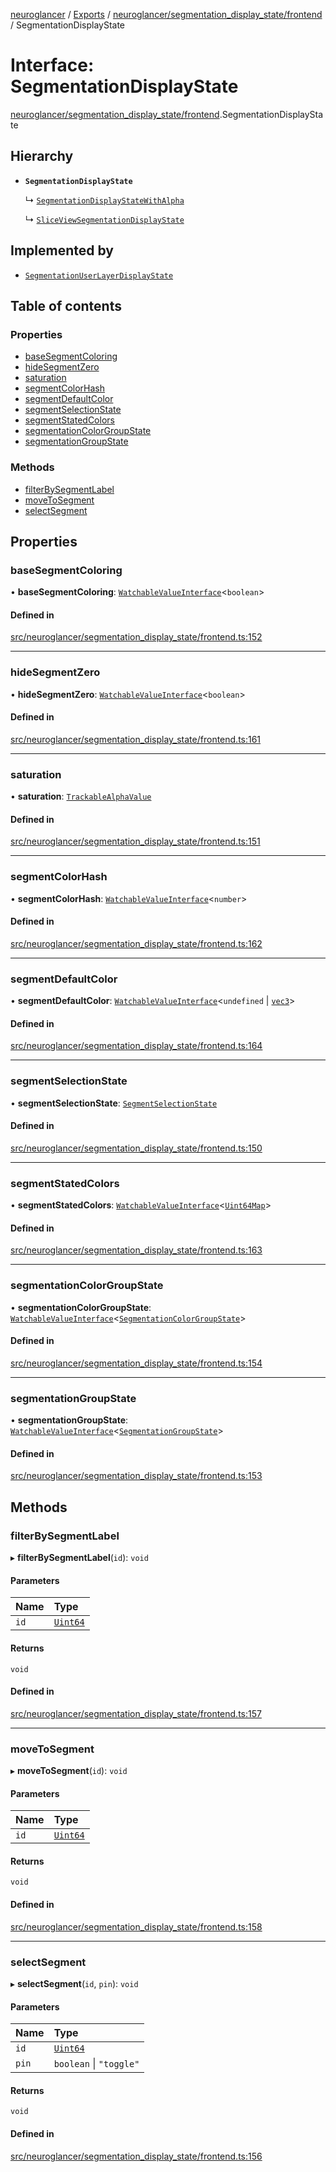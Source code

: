 [neuroglancer](../README.md) / [Exports](../modules.md) / [neuroglancer/segmentation\_display\_state/frontend](../modules/neuroglancer_segmentation_display_state_frontend.md) / SegmentationDisplayState

# Interface: SegmentationDisplayState

[neuroglancer/segmentation_display_state/frontend](../modules/neuroglancer_segmentation_display_state_frontend.md).SegmentationDisplayState

## Hierarchy

- **`SegmentationDisplayState`**

  ↳ [`SegmentationDisplayStateWithAlpha`](neuroglancer_segmentation_display_state_frontend.SegmentationDisplayStateWithAlpha.md)

  ↳ [`SliceViewSegmentationDisplayState`](neuroglancer_sliceview_volume_segmentation_renderlayer.SliceViewSegmentationDisplayState.md)

## Implemented by

- [`SegmentationUserLayerDisplayState`](../classes/neuroglancer_segmentation_user_layer._internal_.SegmentationUserLayerDisplayState.md)

## Table of contents

### Properties

- [baseSegmentColoring](neuroglancer_segmentation_display_state_frontend.SegmentationDisplayState.md#basesegmentcoloring)
- [hideSegmentZero](neuroglancer_segmentation_display_state_frontend.SegmentationDisplayState.md#hidesegmentzero)
- [saturation](neuroglancer_segmentation_display_state_frontend.SegmentationDisplayState.md#saturation)
- [segmentColorHash](neuroglancer_segmentation_display_state_frontend.SegmentationDisplayState.md#segmentcolorhash)
- [segmentDefaultColor](neuroglancer_segmentation_display_state_frontend.SegmentationDisplayState.md#segmentdefaultcolor)
- [segmentSelectionState](neuroglancer_segmentation_display_state_frontend.SegmentationDisplayState.md#segmentselectionstate)
- [segmentStatedColors](neuroglancer_segmentation_display_state_frontend.SegmentationDisplayState.md#segmentstatedcolors)
- [segmentationColorGroupState](neuroglancer_segmentation_display_state_frontend.SegmentationDisplayState.md#segmentationcolorgroupstate)
- [segmentationGroupState](neuroglancer_segmentation_display_state_frontend.SegmentationDisplayState.md#segmentationgroupstate)

### Methods

- [filterBySegmentLabel](neuroglancer_segmentation_display_state_frontend.SegmentationDisplayState.md#filterbysegmentlabel)
- [moveToSegment](neuroglancer_segmentation_display_state_frontend.SegmentationDisplayState.md#movetosegment)
- [selectSegment](neuroglancer_segmentation_display_state_frontend.SegmentationDisplayState.md#selectsegment)

## Properties

### baseSegmentColoring

• **baseSegmentColoring**: [`WatchableValueInterface`](neuroglancer_trackable_value.WatchableValueInterface.md)<`boolean`\>

#### Defined in

[src/neuroglancer/segmentation_display_state/frontend.ts:152](https://github.com/ActiveBrainAtlas2/neuroglancer/blob/034b457d/src/neuroglancer/segmentation_display_state/frontend.ts#L152)

___

### hideSegmentZero

• **hideSegmentZero**: [`WatchableValueInterface`](neuroglancer_trackable_value.WatchableValueInterface.md)<`boolean`\>

#### Defined in

[src/neuroglancer/segmentation_display_state/frontend.ts:161](https://github.com/ActiveBrainAtlas2/neuroglancer/blob/034b457d/src/neuroglancer/segmentation_display_state/frontend.ts#L161)

___

### saturation

• **saturation**: [`TrackableAlphaValue`](../modules/neuroglancer_trackable_alpha.md#trackablealphavalue)

#### Defined in

[src/neuroglancer/segmentation_display_state/frontend.ts:151](https://github.com/ActiveBrainAtlas2/neuroglancer/blob/034b457d/src/neuroglancer/segmentation_display_state/frontend.ts#L151)

___

### segmentColorHash

• **segmentColorHash**: [`WatchableValueInterface`](neuroglancer_trackable_value.WatchableValueInterface.md)<`number`\>

#### Defined in

[src/neuroglancer/segmentation_display_state/frontend.ts:162](https://github.com/ActiveBrainAtlas2/neuroglancer/blob/034b457d/src/neuroglancer/segmentation_display_state/frontend.ts#L162)

___

### segmentDefaultColor

• **segmentDefaultColor**: [`WatchableValueInterface`](neuroglancer_trackable_value.WatchableValueInterface.md)<`undefined` \| [`vec3`](../classes/neuroglancer_util_geom.vec3.md)\>

#### Defined in

[src/neuroglancer/segmentation_display_state/frontend.ts:164](https://github.com/ActiveBrainAtlas2/neuroglancer/blob/034b457d/src/neuroglancer/segmentation_display_state/frontend.ts#L164)

___

### segmentSelectionState

• **segmentSelectionState**: [`SegmentSelectionState`](../classes/neuroglancer_segmentation_display_state_frontend.SegmentSelectionState.md)

#### Defined in

[src/neuroglancer/segmentation_display_state/frontend.ts:150](https://github.com/ActiveBrainAtlas2/neuroglancer/blob/034b457d/src/neuroglancer/segmentation_display_state/frontend.ts#L150)

___

### segmentStatedColors

• **segmentStatedColors**: [`WatchableValueInterface`](neuroglancer_trackable_value.WatchableValueInterface.md)<[`Uint64Map`](../classes/neuroglancer_uint64_map.Uint64Map.md)\>

#### Defined in

[src/neuroglancer/segmentation_display_state/frontend.ts:163](https://github.com/ActiveBrainAtlas2/neuroglancer/blob/034b457d/src/neuroglancer/segmentation_display_state/frontend.ts#L163)

___

### segmentationColorGroupState

• **segmentationColorGroupState**: [`WatchableValueInterface`](neuroglancer_trackable_value.WatchableValueInterface.md)<[`SegmentationColorGroupState`](neuroglancer_segmentation_display_state_frontend.SegmentationColorGroupState.md)\>

#### Defined in

[src/neuroglancer/segmentation_display_state/frontend.ts:154](https://github.com/ActiveBrainAtlas2/neuroglancer/blob/034b457d/src/neuroglancer/segmentation_display_state/frontend.ts#L154)

___

### segmentationGroupState

• **segmentationGroupState**: [`WatchableValueInterface`](neuroglancer_trackable_value.WatchableValueInterface.md)<[`SegmentationGroupState`](neuroglancer_segmentation_display_state_frontend.SegmentationGroupState.md)\>

#### Defined in

[src/neuroglancer/segmentation_display_state/frontend.ts:153](https://github.com/ActiveBrainAtlas2/neuroglancer/blob/034b457d/src/neuroglancer/segmentation_display_state/frontend.ts#L153)

## Methods

### filterBySegmentLabel

▸ **filterBySegmentLabel**(`id`): `void`

#### Parameters

| Name | Type |
| :------ | :------ |
| `id` | [`Uint64`](../classes/neuroglancer_util_uint64.Uint64.md) |

#### Returns

`void`

#### Defined in

[src/neuroglancer/segmentation_display_state/frontend.ts:157](https://github.com/ActiveBrainAtlas2/neuroglancer/blob/034b457d/src/neuroglancer/segmentation_display_state/frontend.ts#L157)

___

### moveToSegment

▸ **moveToSegment**(`id`): `void`

#### Parameters

| Name | Type |
| :------ | :------ |
| `id` | [`Uint64`](../classes/neuroglancer_util_uint64.Uint64.md) |

#### Returns

`void`

#### Defined in

[src/neuroglancer/segmentation_display_state/frontend.ts:158](https://github.com/ActiveBrainAtlas2/neuroglancer/blob/034b457d/src/neuroglancer/segmentation_display_state/frontend.ts#L158)

___

### selectSegment

▸ **selectSegment**(`id`, `pin`): `void`

#### Parameters

| Name | Type |
| :------ | :------ |
| `id` | [`Uint64`](../classes/neuroglancer_util_uint64.Uint64.md) |
| `pin` | `boolean` \| ``"toggle"`` |

#### Returns

`void`

#### Defined in

[src/neuroglancer/segmentation_display_state/frontend.ts:156](https://github.com/ActiveBrainAtlas2/neuroglancer/blob/034b457d/src/neuroglancer/segmentation_display_state/frontend.ts#L156)

